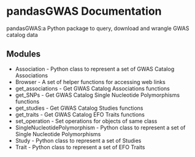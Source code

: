 # pandasGWAS Documentation

pandasGWAS:a Python package to query, download and wrangle GWAS catalog data

## Modules

* Association - Python class to represent a set of GWAS Catalog Associations
* Browser - A set of helper functions for accessing web links  
* get_associations - Get GWAS Catalog Associations functions
* get_SNPs - Get GWAS Catalog Single Nucleotide Polymorphisms functions
* get_studies - Get GWAS Catalog Studies functions
* get_traits - Get GWAS Catalog EFO Traits functions
* set_operation - Set operations for objects of same class
* SingleNucleotidePolymorphism -  Python class to represent a set of Single Nucleotide Polymorphisms
* Study - Python class to represent a set of Studies
* Trait - Python class to represent a set of EFO Traits